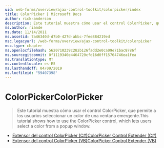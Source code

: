 ```yaml
---
uid: web-forms/overview/ajax-control-toolkit/colorpicker/index
title: ColorPicker | Microsoft Docs
author: rick-anderson
description: Este tutorial muestra cómo usar el control ColorPicker, que permite a los usuarios seleccionar un color de una ventana emergente.
ms.author: riande
ms.date: 11/14/2011
ms.assetid: 7a46340d-d7b0-427d-abbc-7fee884219ed
msc.legacyurl: /web-forms/overview/ajax-control-toolkit/colorpicker
msc.type: chapter
ms.openlocfilehash: 5620710239c282b126fadd2e0ca09e71bac8786f
ms.sourcegitcommit: 0f1119340e4464720cfd16d0ff15764746ea1fea
ms.translationtype: MT
ms.contentlocale: es-ES
ms.lasthandoff: 04/09/2019
ms.locfileid: "59407398"
---
```

# <a name="colorpicker"></a><span data-ttu-id="4a12d-103">ColorPicker</span><span class="sxs-lookup"><span data-stu-id="4a12d-103">ColorPicker</span></span>

> <span data-ttu-id="4a12d-104">Este tutorial muestra cómo usar el control ColorPicker, que permite a los usuarios seleccionar un color de una ventana emergente.</span><span class="sxs-lookup"><span data-stu-id="4a12d-104">This tutorial shows how to use the ColorPicker control, which lets users select a color from a popup window.</span></span>


- [<span data-ttu-id="4a12d-105">Extensor del control ColorPicker (C#)</span><span class="sxs-lookup"><span data-stu-id="4a12d-105">ColorPicker Control Extender (C#)</span></span>](using-the-colorpicker-control-extender-cs.md)
- [<span data-ttu-id="4a12d-106">Extensor del control ColorPicker (VB)</span><span class="sxs-lookup"><span data-stu-id="4a12d-106">ColorPicker Control Extender (VB)</span></span>](using-the-colorpicker-control-extender-vb.md)
